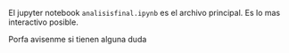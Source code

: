 El jupyter notebook `analisisfinal.ipynb` es el archivo principal. Es lo mas interactivo posible. 

Porfa avisenme si tienen alguna duda
